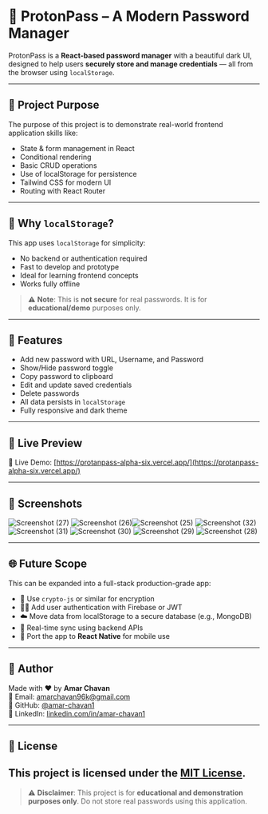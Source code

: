 # 🔐 ProtonPass – A Modern Password Manager

ProtonPass is a **React-based password manager** with a beautiful dark UI, designed to help users **securely store and manage credentials** — all from the browser using `localStorage`.

---

## 🎯 Project Purpose

The purpose of this project is to demonstrate real-world frontend application skills like:

- State & form management in React  
- Conditional rendering  
- Basic CRUD operations  
- Use of localStorage for persistence  
- Tailwind CSS for modern UI  
- Routing with React Router

---

## 🧠 Why `localStorage`?

This app uses `localStorage` for simplicity:

- No backend or authentication required  
- Fast to develop and prototype  
- Ideal for learning frontend concepts  
- Works fully offline

> ⚠️ **Note**: This is **not secure** for real passwords. It is for **educational/demo** purposes only.

---

## 🚀 Features

- Add new password with URL, Username, and Password  
- Show/Hide password toggle  
- Copy password to clipboard  
- Edit and update saved credentials  
- Delete passwords  
- All data persists in `localStorage`  
- Fully responsive and dark theme

---
## 🔗 Live Preview

🚀 Live Demo: [https://protanpass-alpha-six.vercel.app/](https://protanpass-alpha-six.vercel.app/)

---

## 📸 Screenshots

![Screenshot (27)](https://github.com/user-attachments/assets/28b464aa-2025-425b-8f56-1782b6c30544)
![Screenshot (26)](https://github.com/user-attachments/assets/9b1db477-8a95-49fc-9daf-4e9b5654083a)![Screenshot (25)](https://github.com/user-attachments/assets/d52a1ce4-c676-4074-8a80-d8e7f21a958a)
![Screenshot (32)](https://github.com/user-attachments/assets/8037bbb1-0515-4482-b295-42760e0fe61e)
![Screenshot (31)](https://github.com/user-attachments/assets/f4e1eebd-ae4b-4f9d-944e-ede1d590615b)
![Screenshot (30)](https://github.com/user-attachments/assets/29fb18cf-e061-4682-b774-f5e30983b72e)
![Screenshot (29)](https://github.com/user-attachments/assets/fef93f51-66cf-4b36-8936-b38d023afd89)
![Screenshot (28)](https://github.com/user-attachments/assets/065612f8-3389-466d-a906-54bb9fcb07bd)


---

## 🌐 Future Scope

This can be expanded into a full-stack production-grade app:

- 🔐 Use `crypto-js` or similar for encryption  
- 🧑‍💻 Add user authentication with Firebase or JWT  
- ☁️ Move data from localStorage to a secure database (e.g., MongoDB)  
- 🔄 Real-time sync using backend APIs  
- 📱 Port the app to **React Native** for mobile use

---

## 🙌 Author

Made with ❤️ by **Amar Chavan**  
📧 Email: amarchavan96k@gmail.com  
🔗 GitHub: [@amar-chavan1](https://github.com/amar-chavan1)  
📱 LinkedIn: [linkedin.com/in/amar-chavan1](https://linkedin.com/in/amar-chavan1)

---

## 📃 License

This project is licensed under the [MIT License](LICENSE).
---

> ⚠️ **Disclaimer**: This project is for **educational and demonstration purposes only**. Do not store real passwords using this application.
